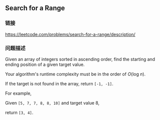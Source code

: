 ## Search for a Range  
### 链接  
https://leetcode.com/problems/search-for-a-range/description/  
### 问题描述
Given an array of integers sorted in ascending order, find the starting and ending position of a given target value.

Your algorithm's runtime complexity must be in the order of *O*(log *n*).

If the target is not found in the array, return `[-1, -1]`.


For example,<br />
Given `[5, 7, 7, 8, 8, 10]` and target value 8,<br />
return `[3, 4]`.

